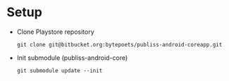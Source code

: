 # Setup

  * Clone Playstore repository

    ``git clone git@bitbucket.org:bytepoets/publiss-android-coreapp.git``

  * Init submodule (publiss-android-core)

    ``git submodule update --init``